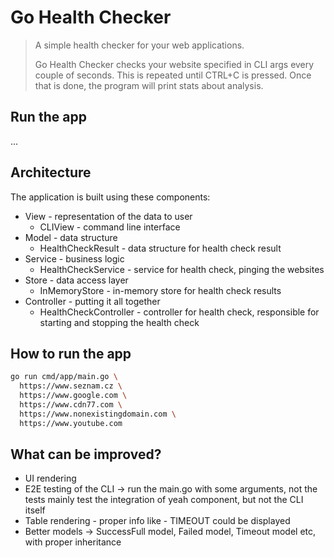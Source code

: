 # Go Health Checker
> A simple health checker for your web applications.
> 
> Go Health Checker checks your website specified in CLI args every couple of seconds. 
> This is repeated until CTRL+C is pressed. 
> Once that is done, the program will print stats about analysis.

## Run the app
...

## Architecture

The application is built using these components:
 - View - representation of the data to user
   - CLIView - command line interface
 - Model - data structure
   - HealthCheckResult - data structure for health check result
 - Service - business logic
   - HealthCheckService - service for health check, pinging the websites
 - Store - data access layer
   - InMemoryStore - in-memory store for health check results
 - Controller - putting it all together
   - HealthCheckController - controller for health check, responsible for starting and stopping the health check

## How to run the app

```bash
go run cmd/app/main.go \
  https://www.seznam.cz \
  https://www.google.com \
  https://www.cdn77.com \
  https://www.nonexistingdomain.com \
  https://www.youtube.com
```

## What can be improved?

- UI rendering
- E2E testing of the CLI -> run the main.go with some arguments, 
not the tests mainly test the integration of yeah component, but not the CLI itself
- Table rendering - proper info like - TIMEOUT could be displayed
- Better models -> SuccessFull model, Failed model, Timeout model etc, with proper inheritance
